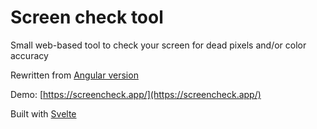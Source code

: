 # Screen check tool

Small web-based tool to check your screen for dead pixels and/or color accuracy

Rewritten from [Angular version](https://github.com/ralozkolya/screen-check)

Demo: [https://screencheck.app/](https://screencheck.app/)
 
Built with [Svelte](https://svelte.dev/)
